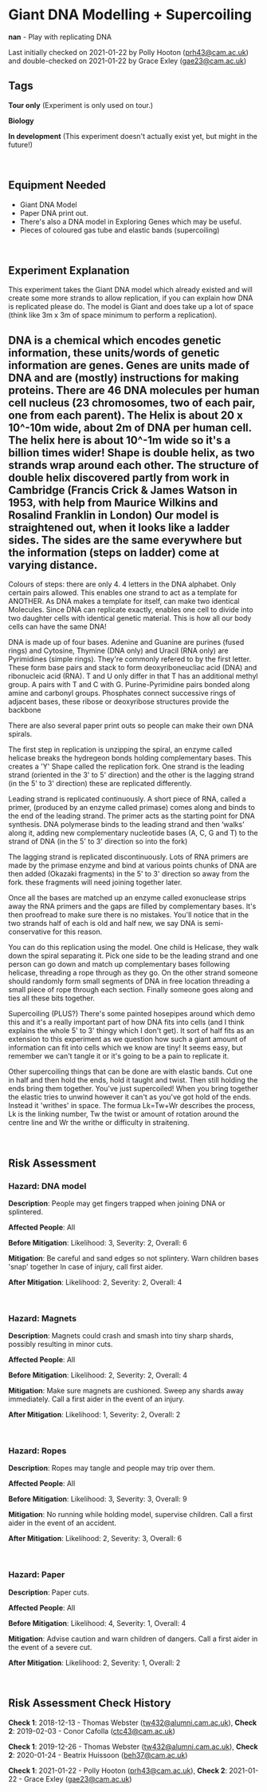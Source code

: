 # Giant DNA Modelling + Supercoiling 

**nan** - Play with replicating DNA

Last initially checked on 2021-01-22 by Polly Hooton (prh43@cam.ac.uk) and double-checked on 2021-01-22 by Grace Exley (gae23@cam.ac.uk)

## Tags
<!--- Start Tags (DO NOT REMOVE THIS COMMENT) --->

**Tour only** (Experiment is only used on tour.)

**Biology**

**In development** (This experiment doesn't actually exist yet, but might in the future!)
<!--- End Tags (DO NOT REMOVE THIS COMMENT) --->

<br/>

## Equipment Needed 
- Giant DNA Model
- Paper DNA print out.
- There's also a DNA model in Exploring Genes which may be useful.
- Pieces of coloured gas tube and elastic bands (supercoiling)

<br/>

## Experiment Explanation 

This experiment takes the Giant DNA model which already existed and will create some more strands to allow replication, if you can explain how DNA is replicated please do. The model is Giant and does take up a lot of space (think like 3m x 3m of space minimum to perform a replication). 

DNA is a chemical which encodes genetic information, these units/words of genetic information are genes. Genes are units made of DNA and are (mostly) instructions for making proteins. 
There are 46 DNA molecules per human cell nucleus (23 chromosomes, two of each pair, one from each parent). The Helix is about 20 x 10^-10m wide, about 2m of DNA per human cell. The helix here is about 10^-1m wide so it's a billion times wider! 
Shape is double helix, as two strands wrap around each other. The structure of double helix discovered partly from work in Cambridge (Francis Crick & James Watson in 1953, with help from Maurice Wilkins and Rosalind Franklin in London)
Our model is straightened out, when it looks like a ladder sides. The sides are the same everywhere but the information (steps on ladder) come at varying distance. 
- 
Colours of steps: there are only 4. 4 letters in the DNA alphabet. Only certain pairs allowed. This enables one strand to act as a template for ANOTHER. As DNA makes a template for itself, can make two identical Molecules. Since DNA can replicate exactly, enables one cell to divide into two daughter cells with identical genetic material. This is how all our body cells can have the same DNA!

DNA is made up of four bases. Adenine and Guanine are purines (fused rings) and Cytosine, Thymine (DNA only) and Uracil (RNA only) are Pyrimidines (simple rings). They're commonly refered to by the first letter. These form base pairs and stack to form deoxyriboneucliac acid (DNA) and ribonucleic acid (RNA). T and U only differ in that T has an additional methyl group. A pairs with T and C with G. Purine-Pyrimidine pairs bonded along amine and carbonyl groups. Phosphates connect successive rings of adjacent bases, these ribose or deoxyribose structures provide the backbone

There are also several paper print outs so people can make their own DNA spirals. 

The first step in replication is unzipping the spiral, an enzyme called helicase breaks the hydregeon bonds holding complementary bases.
This creates a 'Y' Shape called the replication fork. 
One strand is the leading strand (oriented in the 3' to 5' direction) and the other is the lagging strand (in the 5' to 3' direction) these are replicated differently. 

Leading strand is replicated continuously. A short piece of RNA, called a primer, (produced by an enzyme called primase) comes along and binds to the end of the leading strand. The primer acts as the starting point for DNA synthesis. DNA polymerase binds to the leading strand and then ‘walks’ along it, adding new complementary nucleotide bases (A, C, G and T) to the strand of DNA (in the 5' to 3' direction so into the fork)

The lagging strand is replicated discontinuously. Lots of RNA primers are made by the primase enzyme and bind at various points chunks of DNA are then added (Okazaki fragments) in the 5' to 3' direction so away from the fork. these fragments will need joining together later.

Once all the bases are matched up an enzyme called exonuclease strips away the RNA primers and the gaps are filled by complementary bases. It's then proofread to make sure there is no mistakes. You'll notice that in the two strands half of each is old and half new, we say DNA is semi-conservative for this reason.

You can do this replication using the model. One child is Helicase, they walk down the spiral separating it. Pick one side to be the leading strand and one person can go down and match up complementary bases following helicase, threading a rope through as they go. On the other strand someone should randomly form small segments of DNA in free location threading a small piece of rope through each section. Finally someone goes along and ties all these bits together. 

Supercoiling (PLUS?)
There's some painted hosepipes around which demo this and it's a really important part of how DNA fits into cells (and I think explains the whole 5' to 3' thingy which I don't get). It sort of half fits as an extension to this experiment as we question how such a giant amount of information can fit into cells which we know are tiny! It seems easy, but remember we can't tangle it or it's going to be a pain to replicate it.

Other supercoiling things that can be done are with elastic bands. Cut one in half and then hold the ends, hold it taught and twist. Then still holding the ends bring them together. You've just supercoiled! When you bring together the elastic tries to unwind however it can't as you've got hold of the ends. Instead it 'writhes' in space. The formua Lk=Tw+Wr describes the process, Lk is the linking number, Tw the twist or amount of rotation around the centre line and Wr the writhe or difficulty in straitening.


<br/>

## Risk Assessment

### **Hazard**: DNA model

**Description**: People may get fingers trapped when joining DNA or splintered.

**Affected People**: All

**Before Mitigation**: Likelihood: 3, Severity: 2, Overall: 6

**Mitigation**: Be careful and sand edges so not splintery.
Warn children bases 'snap' together
In case of injury, call first aider.

**After Mitigation**: Likelihood: 2, Severity: 2, Overall: 4

<br/>

### **Hazard**: Magnets

**Description**: Magnets could crash and smash into tiny sharp shards, possibly resulting in minor cuts.

**Affected People**: All

**Before Mitigation**: Likelihood: 2, Severity: 2, Overall: 4

**Mitigation**: Make sure magnets are cushioned. Sweep any shards away immediately. Call a first aider in the event of an injury.

**After Mitigation**: Likelihood: 1, Severity: 2, Overall: 2

<br/>

### **Hazard**: Ropes

**Description**: Ropes may tangle and people may trip over them.

**Affected People**: All

**Before Mitigation**: Likelihood: 3, Severity: 3, Overall: 9

**Mitigation**: No running while holding model, supervise children. Call a first aider in the event of an accident.

**After Mitigation**: Likelihood: 2, Severity: 3, Overall: 6

<br/>

### **Hazard**: Paper

**Description**: Paper cuts.

**Affected People**: All

**Before Mitigation**: Likelihood: 4, Severity: 1, Overall: 4

**Mitigation**: Advise caution and warn children of dangers. Call a first aider in the event of a severe cut.

**After Mitigation**: Likelihood: 2, Severity: 1, Overall: 2

<br/>

## Risk Assessment Check History 

**Check 1**: 2018-12-13 - Thomas Webster (tw432@alumni.cam.ac.uk), **Check 2**: 2019-02-03 - Conor Cafolla (ctc43@cam.ac.uk)

**Check 1**: 2019-12-26 - Thomas Webster (tw432@alumni.cam.ac.uk), **Check 2**: 2020-01-24 - Beatrix Huissoon (beh37@cam.ac.uk)

**Check 1**: 2021-01-22 - Polly Hooton (prh43@cam.ac.uk), **Check 2**: 2021-01-22 - Grace Exley (gae23@cam.ac.uk)